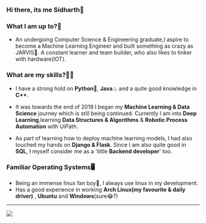 ### Hi there, its me Sidharth👋

<!--
**binarymatter/binarymatter** is a ✨ _special_ ✨ repository because its `README.md` (this file) appears on your GitHub profile.

Here are some ideas to get you started:

- 🔭 I’m currently working on ...
- 🌱 I’m currently learning ...
- 👯 I’m looking to collaborate on ...
- 🤔 I’m looking for help with ...
- 💬 Ask me about ...
- 📫 How to reach me: ...
- 😄 Pronouns: ...
- ⚡ Fun fact: ...
-->
### What I am up to?🎯
- An undergoing Computer Science & Engineering graduate,I aspire to become a Machine Learning Engineer and built something as crazy as JARVIS🤖. A constant learner and team builder, who also likes to tinker with hardware(IOT).

### What are my skills?👨‍💻
- I have a strong hold on **Python**🐍, **Java**♨ and a quite good knowledge in **C++**.

- It was towards the end of 2019 I began my **Machine Learning & Data Science** journey which is still being continued. Currently I am into **Deep Learning**,learning **Data      Structures & Algorithms** & **Robotic Process Automation** with UiPath.

- As part of learning how to deploy machine learning models, I had also touched my hands on **Django & Flask**. Since I am also quite good in **SQL**, I myself consider me as a 'little **Backend developer**' too.

### Familiar Operating Systems🖥
- Being an immense linux fan boy🐧, I always use linux in my development. 
- Has a good experience in working **Arch Linux(my favourite & daily driver)** , **Ubuntu** and **Windows**(sure😂?)
---
<img src="https://github-readme-stats.vercel.app/api?username=binarymatter&&show_icons=true&title_color=ffffff&icon_color=00ffff&text_color=daf7dc&bg_color=151515">
